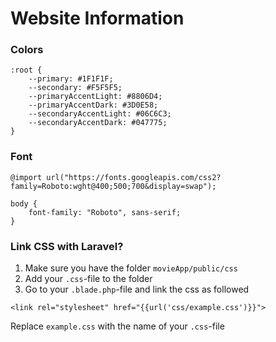 # Website Information

### Colors

```
:root {
    --primary: #1F1F1F;
    --secondary: #F5F5F5;
    --primaryAccentLight: #8806D4;
    --primaryAccentDark: #3D0E58;
    --secondaryAccentLight: #06C6C3;
    --secondaryAccentDark: #047775;
}
```

### Font

```
@import url("https://fonts.googleapis.com/css2?family=Roboto:wght@400;500;700&display=swap");

body {
    font-family: "Roboto", sans-serif;
}
```

### Link CSS with Laravel?

1. Make sure you have the folder `movieApp/public/css`
2. Add your `.css`-file to the folder
3. Go to your `.blade.php`-file and link the css as followed

```
<link rel="stylesheet" href="{{url('css/example.css')}}">
```

Replace `example.css` with the name of your `.css`-file
